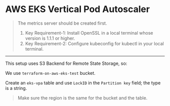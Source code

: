 # AWS EKS Vertical Pod Autoscaler

> The metrics server should be created first.
> 1. Key Requirement-1: Install OpenSSL in a local terminal whose version is 1.1.1 or higher.
> 2. Key Requirement-2: Configure kubeconfig for kubectl in your local terminal.

---

This setup uses S3 Backend for Remote State Storage, so:

We use `terraform-on-aws-eks-test` bucket.

Create an `eks-vpa` table and use `LockID` in the `Partition key` field; the type is a string.

> Make sure the region is the same for the bucket and the table.
